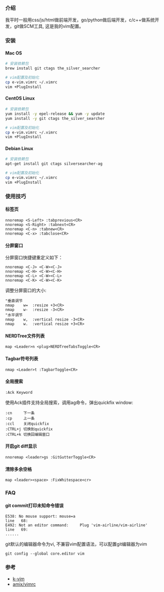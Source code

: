 ### 介绍

我平时一般用css/js/html做前端开发，go/python做后端开发，c/c++做系统开发，git做SCM工具, 这是我的vim配置。

### 安装

#### Mac OS

```sh
# 安装依赖包
brew install git ctags the_silver_searcher

# vim配置及初始化
cp e-vim.vimrc ~/.vimrc
vim +PlugInstall
```
#### CentOS Linux

```sh
# 安装依赖包
yum install -y epel-release && yum -y update
yum install -y git ctags the_silver_searcher

# vim配置及初始化
cp e-vim.vimrc ~/.vimrc
vim +PlugInstall
```
#### Debian Linux

```sh
# 安装依赖包
apt-get install git ctags silversearcher-ag

# vim配置及初始化
cp e-vim.vimrc ~/.vimrc
vim +PlugInstall
```

### 使用技巧

#### 标签页
```
nnoremap <S-Left> :tabprevious<CR>
nnoremap <S-Right> :tabnext<CR>
nnoremap <C-n> :tabnew<CR>
nnoremap <C-x> :tabclose<CR>
```

#### 分屏窗口

分屏窗口快捷键重定义如下：
```
nnoremap <C-J> <C-W><C-J>
nnoremap <C-H> <C-W><C-H>
nnoremap <C-L> <C-W><C-L>
nnoremap <C-K> <C-W><C-K>
```
调整分屏窗口的大小:
```
"垂直调节
nmap    w=  :resize +3<CR>
nmap    w-  :resize -3<CR>
"水平调节
nmap    w,  :vertical resize -3<CR>
nmap    w.  :vertical resize +3<CR>
```

#### NERDTree文件列表

```
map <Leader>n <plug>NERDTreeTabsToggle<CR>
```

#### Tagbar符号列表
```
nmap <Leader>t :TagbarToggle<CR>
```

#### 全局搜索
```
:Ack Keyword
```
使用Ack插件支持全局搜索，调用ag命令，弹出quickfix window:

```
:cn     下一条
:cp     上一条
:ccl    关闭quickfix
:CTRL+j 切换到quickfix
:CTRL+k 切换回编辑窗口
```

#### 开启git diff显示
```
nnoremap <leader>gs :GitGutterToggle<CR>
```

#### 清除多余空格

```
map <leader><space> :FixWhitespace<cr>
```

### FAQ

#### git commit打印未知命令错误

```
E538: No mouse support: mouse=a
line   68:
E492: Not an editor command:     Plug 'vim-airline/vim-airline'
line   69:
......
```

git默认的编辑器命令为vi, 不兼容vim配置语法，可以配置git编辑器为vim
```
git config --global core.editor vim

```

### 参考
- [k-vim](https://github.com/wklken/k-vim)
- [amix/vimrc](https://github.com/amix/vimrc)
